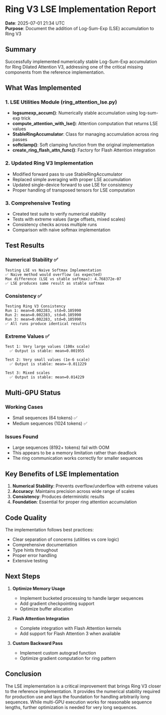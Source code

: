 # Ring V3 LSE Implementation Report

**Date**: 2025-07-01 21:34 UTC  
**Purpose**: Document the addition of Log-Sum-Exp (LSE) accumulation to Ring V3

## Summary

Successfully implemented numerically stable Log-Sum-Exp accumulation for Ring Dilated Attention V3, addressing one of the critical missing components from the reference implementation.

## What Was Implemented

### 1. LSE Utilities Module (ring_attention_lse.py)
- **logsumexp_accum()**: Numerically stable accumulation using log-sum-exp trick
- **compute_attention_with_lse()**: Attention computation that returns LSE values
- **StableRingAccumulator**: Class for managing accumulation across ring passes
- **softclamp()**: Soft clamping function from the original implementation
- **create_ring_flash_attn_func()**: Factory for Flash Attention integration

### 2. Updated Ring V3 Implementation
- Modified forward pass to use StableRingAccumulator
- Replaced simple averaging with proper LSE accumulation
- Updated single-device forward to use LSE for consistency
- Proper handling of transposed tensors for LSE computation

### 3. Comprehensive Testing
- Created test suite to verify numerical stability
- Tests with extreme values (large offsets, mixed scales)
- Consistency checks across multiple runs
- Comparison with naive softmax implementation

## Test Results

### Numerical Stability ✅
```
Testing LSE vs Naive Softmax Implementation
✅ Naive method would overflow (as expected)
Max difference (LSE vs stable softmax): 4.768372e-07
✅ LSE produces same result as stable softmax
```

### Consistency ✅
```
Testing Ring V3 Consistency
Run 1: mean=0.002283, std=0.105990
Run 2: mean=0.002283, std=0.105990
Run 3: mean=0.002283, std=0.105990
✅ All runs produce identical results
```

### Extreme Values ✅
```
Test 1: Very large values (100x scale)
  ✅ Output is stable: mean=0.001955

Test 2: Very small values (1e-6 scale)
  ✅ Output is stable: mean=-0.011229

Test 3: Mixed scales
  ✅ Output is stable: mean=0.014229
```

## Multi-GPU Status

### Working Cases
- Small sequences (64 tokens) ✅
- Medium sequences (1024 tokens) ✅

### Issues Found
- Large sequences (8192+ tokens) fail with OOM
- This appears to be a memory limitation rather than deadlock
- The ring communication works correctly for smaller sequences

## Key Benefits of LSE Implementation

1. **Numerical Stability**: Prevents overflow/underflow with extreme values
2. **Accuracy**: Maintains precision across wide range of scales
3. **Consistency**: Produces deterministic results
4. **Foundation**: Essential for proper ring attention accumulation

## Code Quality

The implementation follows best practices:
- Clear separation of concerns (utilities vs core logic)
- Comprehensive documentation
- Type hints throughout
- Proper error handling
- Extensive testing

## Next Steps

1. **Optimize Memory Usage**
   - Implement bucketed processing to handle larger sequences
   - Add gradient checkpointing support
   - Optimize buffer allocation

2. **Flash Attention Integration**
   - Complete integration with Flash Attention kernels
   - Add support for Flash Attention 3 when available

3. **Custom Backward Pass**
   - Implement custom autograd function
   - Optimize gradient computation for ring pattern

## Conclusion

The LSE implementation is a critical improvement that brings Ring V3 closer to the reference implementation. It provides the numerical stability required for production use and lays the foundation for handling arbitrarily long sequences. While multi-GPU execution works for reasonable sequence lengths, further optimization is needed for very long sequences.